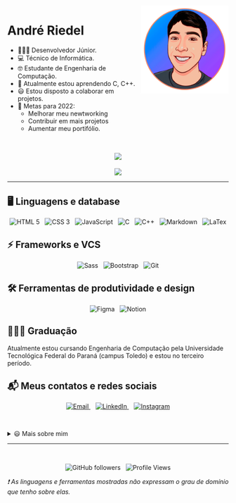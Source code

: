 <img src="foto.gif" alt="Andre Riedel" width="200px" align="right"/>

# André Riedel

- 👨🏻‍💻 Desenvolvedor Júnior.
- 💻 Técnico de Informática.
- 🤓 Estudante de Engenharia de Computação.
- 🌱 Atualmente estou aprendendo C, C++.
- 😃 Estou disposto a colaborar em projetos.
- 🥅 Metas para 2022:
    - Melhorar meu newtworking
    - Contribuir em mais projetos
    - Aumentar meu portifólio.

<br>

<p align="center">
  <a href="https://github.com/anuraghazra/github-readme-stats">
    <img align="center" src="https://github-readme-stats.vercel.app/api?username=andreriedel&count_private=true&hide=stars,issues&show_icons=true&theme=dark&locale=pt-br&custom_title=Estatísticas%20do%20Github">
  </a>
  <br><br>
  <a href="https://github.com/anuraghazra/github-readme-stats">
    <img align="center" src="https://github-readme-stats.vercel.app/api/top-langs/?username=andreriedel&layout=compact&theme=dark&locale=pt-br">
  </a>
</p>

---

## 🖥 Linguagens e database

<p align="center">
  <img alt="HTML 5" src="https://img.shields.io/badge/HTML5-E34F26?style=for-the-badge&logo=html5&logoColor=white">&nbsp;&nbsp;
  <img alt="CSS 3" src="https://img.shields.io/badge/CSS3-1572B6?style=for-the-badge&logo=css3&logoColor=white">&nbsp;&nbsp;
  <img alt="JavaScript" src="https://img.shields.io/badge/JavaScript-F7DF1E?style=for-the-badge&logo=javascript&logoColor=black">&nbsp;&nbsp;
  <img alt="C" src="https://img.shields.io/badge/C-00599C?style=for-the-badge&logo=c&logoColor=white">&nbsp;&nbsp;
  <img alt="C++" src="https://img.shields.io/badge/C%2B%2B-00599C?style=for-the-badge&logo=c%2B%2B&logoColor=white">&nbsp;&nbsp;
  <img alt="Markdown" src="https://img.shields.io/badge/Markdown-000000?style=for-the-badge&logo=markdown&logoColor=white">&nbsp;&nbsp;
  <img alt="LaTex" src="https://img.shields.io/badge/LaTex-47A141?style=for-the-badge&logo=LaTex&logoColor=white">
</p>

## ⚡ Frameworks e VCS

<p align="center">
  <img alt="Sass" src="https://img.shields.io/badge/Sass-CC6699?style=for-the-badge&logo=sass&logoColor=white">&nbsp;&nbsp;
  <img alt="Bootstrap" src="https://img.shields.io/badge/Bootstrap-563D7C?style=for-the-badge&logo=bootstrap&logoColor=white" />&nbsp;&nbsp;
  <img alt="Git" src="https://img.shields.io/badge/Git-F05032?style=for-the-badge&logo=git&logoColor=white">
</p>

## 🛠 Ferramentas de produtividade e design

<p align="center">
  <img alt="Figma" src="https://img.shields.io/badge/Figma-F24E1E?style=for-the-badge&logo=figma&logoColor=white">&nbsp;&nbsp;
  <img alt="Notion" src="https://img.shields.io/badge/Notion-000000?style=for-the-badge&logo=notion&logoColor=white">
</p>

## 👨🏼‍🎓 Graduação

Atualmente estou cursando Engenharia de Computação pela Universidade Tecnológica Federal do Paraná (campus Toledo) e estou no terceiro período.

## 📬 Meus contatos e redes sociais

<p align="center">
  <a href="mailto:andreriedelz@gmail.com">
    <img alt="Email" src="https://img.shields.io/badge/Gmail-D14836?style=for-the-badge&logo=gmail&logoColor=white">
  </a>&nbsp;&nbsp;
  <a href="https://www.linkedin.com/in/andr%C3%A9-zambroni-riedel-408766140/">
    <img alt="LinkedIn" src="https://img.shields.io/badge/LinkedIn-0077B5?style=for-the-badge&logo=linkedin&logoColor=white">
  </a>&nbsp;&nbsp;
  <a href="https://www.instagram.com/andreriedel_/">
    <img alt="Instagram" src="https://img.shields.io/badge/Instagram-E4405F?style=for-the-badge&logo=instagram&logoColor=white">
  </a>
<p>

<br>

<details>
  <summary>😃 Mais sobre mim</summary>

  <ul>
    <li>🏀 Adoro jogar basquete</li>
    <li>🥁 Toco bateria</li>
    <li>🧑🏽 Tenho 20 anos</li>
    <li>&nbsp;📍 Moro em Toledo, PR</li>
    <li>✍🏼 Gosto de desenhar</li>
  </ul>

  <h2>📊 Mais estatísticas</h2>

  <p align="center">
    <img src="https://github-readme-streak-stats.herokuapp.com/?user=andreriedel&theme=dark" alt="andreriedel's streak">
  </p>
</details>

---

<br>

<p align="center">
    <img alt="GitHub followers" src="https://img.shields.io/github/followers/andreriedel?label=Seguidores">&nbsp;&nbsp;
    <img alt="Profile Views" src="https://komarev.com/ghpvc/?username=andreriedel&style=flat&color=yellow">
</p>

_❗ As linguagens e ferramentas mostradas não expressam o grau de domínio que tenho sobre elas._
